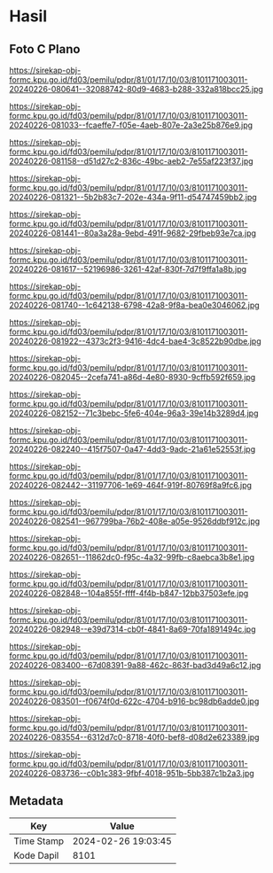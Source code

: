 # Hasil

## Foto C Plano

https://sirekap-obj-formc.kpu.go.id/fd03/pemilu/pdpr/81/01/17/10/03/8101171003011-20240226-080641--32088742-80d9-4683-b288-332a818bcc25.jpg

https://sirekap-obj-formc.kpu.go.id/fd03/pemilu/pdpr/81/01/17/10/03/8101171003011-20240226-081033--fcaeffe7-f05e-4aeb-807e-2a3e25b876e9.jpg

https://sirekap-obj-formc.kpu.go.id/fd03/pemilu/pdpr/81/01/17/10/03/8101171003011-20240226-081158--d51d27c2-836c-49bc-aeb2-7e55af223f37.jpg

https://sirekap-obj-formc.kpu.go.id/fd03/pemilu/pdpr/81/01/17/10/03/8101171003011-20240226-081321--5b2b83c7-202e-434a-9f11-d54747459bb2.jpg

https://sirekap-obj-formc.kpu.go.id/fd03/pemilu/pdpr/81/01/17/10/03/8101171003011-20240226-081441--80a3a28a-9ebd-491f-9682-29fbeb93e7ca.jpg

https://sirekap-obj-formc.kpu.go.id/fd03/pemilu/pdpr/81/01/17/10/03/8101171003011-20240226-081617--52196986-3261-42af-830f-7d7f9ffa1a8b.jpg

https://sirekap-obj-formc.kpu.go.id/fd03/pemilu/pdpr/81/01/17/10/03/8101171003011-20240226-081740--1c642138-6798-42a8-9f8a-bea0e3046062.jpg

https://sirekap-obj-formc.kpu.go.id/fd03/pemilu/pdpr/81/01/17/10/03/8101171003011-20240226-081922--4373c2f3-9416-4dc4-bae4-3c8522b90dbe.jpg

https://sirekap-obj-formc.kpu.go.id/fd03/pemilu/pdpr/81/01/17/10/03/8101171003011-20240226-082045--2cefa741-a86d-4e80-8930-9cffb592f659.jpg

https://sirekap-obj-formc.kpu.go.id/fd03/pemilu/pdpr/81/01/17/10/03/8101171003011-20240226-082152--71c3bebc-5fe6-404e-96a3-39e14b3289d4.jpg

https://sirekap-obj-formc.kpu.go.id/fd03/pemilu/pdpr/81/01/17/10/03/8101171003011-20240226-082240--415f7507-0a47-4dd3-9adc-21a61e52553f.jpg

https://sirekap-obj-formc.kpu.go.id/fd03/pemilu/pdpr/81/01/17/10/03/8101171003011-20240226-082442--31197706-1e69-464f-919f-80769f8a9fc6.jpg

https://sirekap-obj-formc.kpu.go.id/fd03/pemilu/pdpr/81/01/17/10/03/8101171003011-20240226-082541--967799ba-76b2-408e-a05e-9526ddbf912c.jpg

https://sirekap-obj-formc.kpu.go.id/fd03/pemilu/pdpr/81/01/17/10/03/8101171003011-20240226-082651--11862dc0-f95c-4a32-99fb-c8aebca3b8e1.jpg

https://sirekap-obj-formc.kpu.go.id/fd03/pemilu/pdpr/81/01/17/10/03/8101171003011-20240226-082848--104a855f-ffff-4f4b-b847-12bb37503efe.jpg

https://sirekap-obj-formc.kpu.go.id/fd03/pemilu/pdpr/81/01/17/10/03/8101171003011-20240226-082948--e39d7314-cb0f-4841-8a69-70fa1891494c.jpg

https://sirekap-obj-formc.kpu.go.id/fd03/pemilu/pdpr/81/01/17/10/03/8101171003011-20240226-083400--67d08391-9a88-462c-863f-bad3d49a6c12.jpg

https://sirekap-obj-formc.kpu.go.id/fd03/pemilu/pdpr/81/01/17/10/03/8101171003011-20240226-083501--f0674f0d-622c-4704-b916-bc98db6adde0.jpg

https://sirekap-obj-formc.kpu.go.id/fd03/pemilu/pdpr/81/01/17/10/03/8101171003011-20240226-083554--6312d7c0-8718-40f0-bef8-d08d2e623389.jpg

https://sirekap-obj-formc.kpu.go.id/fd03/pemilu/pdpr/81/01/17/10/03/8101171003011-20240226-083736--c0b1c383-9fbf-4018-951b-5bb387c1b2a3.jpg


## Metadata

| Key        | Value               |
| ---------- | ------------------- |
| Time Stamp | 2024-02-26 19:03:45 |
| Kode Dapil | 8101                |



